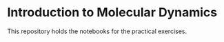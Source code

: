 # Introduction to Molecular Dynamics

This repository holds the notebooks for the practical exercises.
